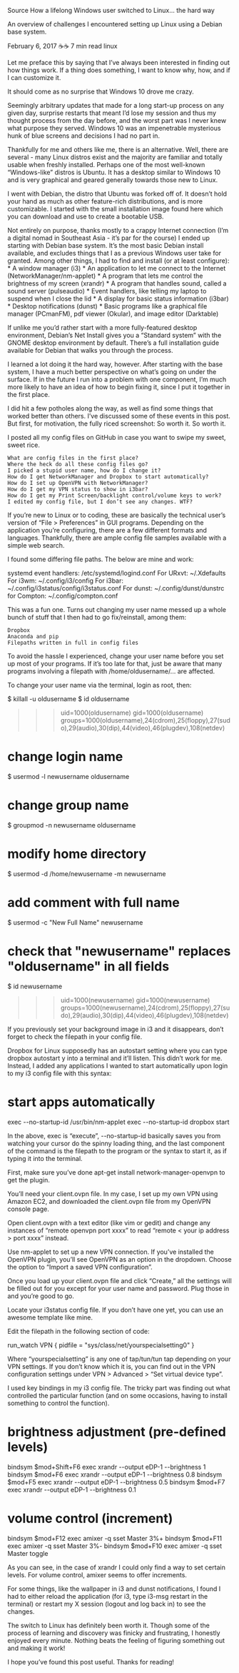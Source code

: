 Source
How a lifelong Windows user switched to Linux… the hard way

An overview of challenges I encountered setting up Linux using a Debian base system.

February 6, 2017 ☕️☕️  7 min read   linux  

Let me preface this by saying that I’ve always been interested in finding out how things work. If a thing does something, I want to know why, how, and if I can customize it.

It should come as no surprise that Windows 10 drove me crazy.

Seemingly arbitrary updates that made for a long start-up process on any given day, surprise restarts that meant I’d lose my session and thus my thought process from the day before, and the worst part was I never knew what purpose they served. Windows 10 was an impenetrable mysterious hunk of blue screens and decisions I had no part in.

Thankfully for me and others like me, there is an alternative. Well, there are several - many Linux distros exist and the majority are familiar and totally usable when freshly installed. Perhaps one of the most well-known “Windows-like” distros is Ubuntu. It has a desktop similar to Windows 10 and is very graphical and geared generally towards those new to Linux.

I went with Debian, the distro that Ubuntu was forked off of. It doesn’t hold your hand as much as other feature-rich distributions, and is more customizable. I started with the small installation image found here which you can download and use to create a bootable USB.

Not entirely on purpose, thanks mostly to a crappy Internet connection (I’m a digital nomad in Southeast Asia - it’s par for the course) I ended up starting with Debian base system. It’s the most basic Debian install available, and excludes things that I as a previous Windows user take for granted. Among other things, I had to find and install (or at least configure): * A window manager (i3) * An application to let me connect to the Internet (NetworkManager/nm-applet) * A program that lets me control the brightness of my screen (xrandr) * A program that handles sound, called a sound server (pulseaudio) * Event handlers, like telling my laptop to suspend when I close the lid * A display for basic status information (i3bar) * Desktop notifications (dunst) * Basic programs like a graphical file manager (PCmanFM), pdf viewer (Okular), and image editor (Darktable)

If unlike me you’d rather start with a more fully-featured desktop environment, Debian’s Net Install gives you a “Standard system” with the GNOME desktop environment by default. There’s a full installation guide available for Debian that walks you through the process.

I learned a lot doing it the hard way, however. After starting with the base system, I have a much better perspective on what’s going on under the surface. If in the future I run into a problem with one component, I’m much more likely to have an idea of how to begin fixing it, since I put it together in the first place.

I did hit a few potholes along the way, as well as find some things that worked better than others. I’ve discussed some of these events in this post. But first, for motivation, the fully riced screenshot:
So worth it.
So worth it.

I posted all my config files on GitHub in case you want to swipe my sweet, sweet rice.

    What are config files in the first place?
    Where the heck do all these config files go?
    I picked a stupid user name, how do I change it?
    How do I get NetworkManager and Dropbox to start automatically?
    How do I set up OpenVPN with NetworkManager?
    How do I get my VPN status to show in i3bar?
    How do I get my Print Screen/backlight control/volume keys to work?
    I edited my config file, but I don’t see any changes. WTF?

If you’re new to Linux or to coding, these are basically the technical user’s version of “File > Preferences” in GUI programs. Depending on the application you’re configuring, there are a few different formats and languages. Thankfully, there are ample config file samples available with a simple web search.

I found some differing file paths. The below are mine and work:

systemd event handlers:   /etc/systemd/logind.conf
For URxvt:                ~/.Xdefaults
For i3wm:                 ~/.config/i3/config
For i3bar:                ~/.config/i3status/config/i3status.conf
For dunst:                ~/.config/dunst/dunstrc
for Compton:              ~/.config/compton.conf

This was a fun one. Turns out changing my user name messed up a whole bunch of stuff that I then had to go fix/reinstall, among them:

    Dropbox
    Anaconda and pip
    Filepaths written in full in config files

To avoid the hassle I experienced, change your user name before you set up most of your programs. If it’s too late for that, just be aware that many programs involving a filepath with /home/oldusername/... are affected.

To change your user name via the terminal, login as root, then:

$ killall -u oldusername
$ id oldusername
>>> uid=1000(oldusername) gid=1000(oldusername) groups=1000(oldusername),24(cdrom),25(floppy),27(sudo),29(audio),30(dip),44(video),46(plugdev),108(netdev)
# change login name
$ usermod -l newusername oldusername
# change group name
$ groupmod -n newusername oldusername
# modify home directory
$ usermod -d /home/newusername -m newusername
# add comment with full name
$ usermod -c "New Full Name" newusername
# check that "newusername" replaces "oldusername" in all fields
$ id newusername
>>> uid=1000(newusername) gid=1000(newusername) groups=1000(newusername),24(cdrom),25(floppy),27(sudo),29(audio),30(dip),44(video),46(plugdev),108(netdev)

If you previously set your background image in i3 and it disappears, don’t forget to check the filepath in your config file.

Dropbox for Linux supposedly has an autostart setting where you can type dropbox autostart y into a terminal and it’ll listen. This didn’t work for me. Instead, I added any applications I wanted to start automatically upon login to my i3 config file with this syntax:

# start apps automatically
exec --no-startup-id /usr/bin/nm-applet
exec --no-startup-id dropbox start

In the above, exec is “execute”, \--no-startup-id basically saves you from watching your cursor do the spinny loading thing, and the last component of the command is the filepath to the program or the syntax to start it, as if typing it into the terminal.

First, make sure you’ve done apt-get install network-manager-openvpn to get the plugin.

You’ll need your client.ovpn file. In my case, I set up my own VPN using Amazon EC2, and downloaded the client.ovpn file from my OpenVPN console page.

Open client.ovpn with a text editor (like vim or gedit) and change any instances of “remote openvpn port xxxx” to read “remote < your ip address > port xxxx” instead.

Use nm-applet to set up a new VPN connection. If you’ve installed the OpenVPN plugin, you’ll see OpenVPN as an option in the dropdown. Choose the option to “Import a saved VPN configuration”.

Once you load up your client.ovpn file and click “Create,” all the settings will be filled out for you except for your user name and password. Plug those in and you’re good to go.

Locate your i3status config file. If you don’t have one yet, you can use an awesome template like mine.

Edit the filepath in the following section of code:

run_watch VPN {
        pidfile = "sys/class/net/yourspecialsetting0"
}

Where “yourspecialsetting” is any one of tap/tun/tun tap depending on your VPN settings. If you don’t know which it is, you can find out in the VPN configuration settings under VPN > Advanced > “Set virtual device type”.

I used key bindings in my i3 config file. The tricky part was finding out what controlled the particular function (and on some occasions, having to install something to control the function).

# brightness adjustment (pre-defined levels)
bindsym $mod+Shift+F6 exec xrandr --output eDP-1 --brightness 1
bindsym $mod+F6       exec xrandr --output eDP-1 --brightness 0.8
bindsym $mod+F5       exec xrandr --output eDP-1 --brightness 0.5
bindsym $mod+F7       exec xrandr --output eDP-1 --brightness 0.1

# volume control (increment)
bindsym $mod+F12 exec amixer -q sset Master 3%+
bindsym $mod+F11 exec amixer -q sset Master 3%-
bindsym $mod+F10 exec amixer -q sset Master toggle

As you can see, in the case of xrandr I could only find a way to set certain levels. For volume control, amixer seems to offer increments.

For some things, like the wallpaper in i3 and dunst notifications, I found I had to either reload the application (for i3, type i3-msg restart in the terminal) or restart my X session (logout and log back in) to see the changes.

The switch to Linux has definitely been worth it. Though some of the process of learning and discovery was finicky and frustrating, I honestly enjoyed every minute. Nothing beats the feeling of figuring something out and making it work!

I hope you’ve found this post useful. Thanks for reading!
